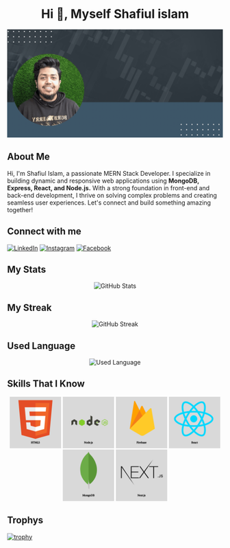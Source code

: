 <h1 align="center">Hi 👋, Myself Shafiul islam</h1>

![Banner](https://github.com/Shafiul-Islam-Shatak/Shafiul-Islam-Shatak/blob/main/Shafiul%20islam%20banner.gif)

## About Me
Hi, I'm Shafiul Islam, a passionate MERN Stack Developer. I specialize in building dynamic and responsive web applications using <b>MongoDB, Express, React, and Node.js.</b> With a strong foundation in front-end and back-end development, I thrive on solving complex problems and creating seamless user experiences. Let's connect and build something amazing together!


## Connect with me

[![LinkedIn](https://img.shields.io/badge/-LinkedIn-0077B5?style=flat-square&logo=LinkedIn&logoColor=white)](https://www.linkedin.com/in/shafiul-islam-333536296)
[![Instagram](https://img.shields.io/badge/-Instagram-E4405F?style=flat-square&logo=instagram&logoColor=white)](https://www.instagram.com/skshatak/)
[![Facebook](https://img.shields.io/badge/-Facebook-1877F2?style=flat-square&logo=facebook&logoColor=white)](https://www.facebook.com/shafiulislamshatak.sk)

## My Stats
<div align="center">
  <img src="https://github-readme-stats.vercel.app/api?username=Shafiul-Islam-Shatak&show_icons=true&theme=radical" alt="GitHub Stats" />
</div>

## My Streak
<div align="center">
  <img src="https://streak-stats.demolab.com?user=Shafiul-Islam-Shatak&theme=radical&hide_border=true" alt="GitHub Streak" />
</div>

## Used Language
<div align="center">
  <img src="https://github-readme-stats.vercel.app/api/top-langs/?username=Shafiul-Islam-Shatak&layout=compact&theme=radical" alt="Used Language" />
</div>

## Skills That I Know

<div align="center">
  <img width="120" height="120" src="https://github.com/Shafiul-Islam-Shatak/Shafiul-Islam-Shatak/blob/edb6edace57237f1ec3b9c841de8504de4d7e311/Skill%20icons/HTML5.png" 
  <img width="120" height="120" src="https://github.com/Shafiul-Islam-Shatak/Shafiul-Islam-Shatak/blob/edb6edace57237f1ec3b9c841de8504de4d7e311/Skill%20icons/css3.png" alt="CSS3" />
  <img width="120" height="120"  src="https://github.com/Shafiul-Islam-Shatak/Shafiul-Islam-Shatak/blob/main/Skill%20icons/nodejs.png" alt="Node.js" />
  <img width="120" height="120" src="https://github.com/Shafiul-Islam-Shatak/Shafiul-Islam-Shatak/blob/main/Skill%20icons/firebase.png" alt="Firenbase" />
  <img width="120" height="120" src="https://github.com/Shafiul-Islam-Shatak/Shafiul-Islam-Shatak/blob/main/Skill%20icons/react.png" alt="React" />
  <img width="120" height="120" src="https://github.com/Shafiul-Islam-Shatak/Shafiul-Islam-Shatak/blob/main/Skill%20icons/mongodb.png" alt="MongoDB" />
  <img width="120" height="120" src="https://github.com/Shafiul-Islam-Shatak/Shafiul-Islam-Shatak/blob/main/Skill%20icons/nextjs.png" alt="Next.js" />
</div>

## Trophys
[![trophy](https://github-profile-trophy.vercel.app/?username=Shafiul-Islam-Shatak&theme=radical)](https://github.com/ryo-ma/github-profile-trophy)




<!--
**Shafiul-Islam-Shatak/Shafiul-Islam-Shatak** is a ✨ _special_ ✨ repository because its `README.md` (this file) appears on your GitHub profile.

Here are some ideas to get you started:

- 🔭 I’m currently working on ...
- 🌱 I’m currently learning ...
- 👯 I’m looking to collaborate on ...
- 🤔 I’m looking for help with ...
- 💬 Ask me about ...
- 📫 How to reach me: ...
- 😄 Pronouns: ...
- ⚡ Fun fact: ...
-->
